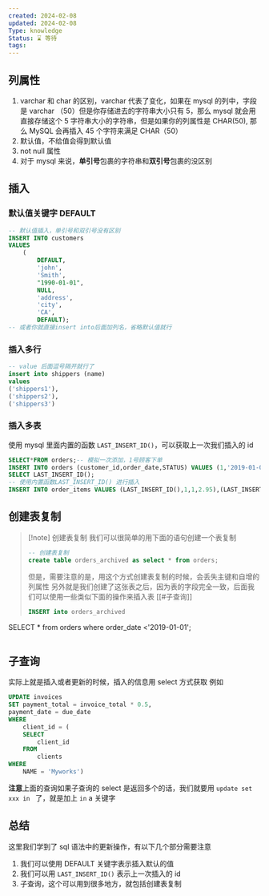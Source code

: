 ```yaml
---
created: 2024-02-08
updated: 2024-02-08
Type: knowledge
Status: ⌛️ 等待
tags:
---
```

## 列属性
1. varchar 和 char 的区别，varchar 代表了变化，如果在 mysql 的列中，字段是 varchar （50）但是你存储进去的字符串大小只有 5，那么 mysql 就会用直接存储这个 5 字符串大小的字符串，但是如果你的列属性是 CHAR(50), 那么 MySQL 会再插入 45 个字符来满足 CHAR（50）
2. 默认值，不给值会得到默认值
3. not null 属性
4. 对于 mysql 来说，**单引号**包裹的字符串和**双引号**包裹的没区别

## 插入

### 默认值关键字 DEFAULT
```sql
-- 默认值插入，单引号和双引号没有区别
INSERT INTO customers
VALUES
	(
		DEFAULT,
		'john',
		'Smith',
		"1990-01-01",
		NULL,
		'address',
		'city',
		'CA',
		DEFAULT);
-- 或者你就直接insert into后面加列名，省略默认值就行
```

### 插入多行
```sql
-- value 后面逗号隔开就行了
insert into shippers (name)
values 
('shippers1'),
('shippers2'),
('shippers3')
```

### 插入多表
使用 mysql 里面内置的函数 `LAST_INSERT_ID()`，可以获取上一次我们插入的 id 
```sql
SELECT*FROM orders;-- 模拟一次添加，1号顾客下单
INSERT INTO orders (customer_id,order_date,STATUS) VALUES (1,'2019-01-02',1);
SELECT LAST_INSERT_ID();
-- 使用内置函数LAST_INSERT_ID() 进行插入
INSERT INTO order_items VALUES (LAST_INSERT_ID(),1,1,2.95),(LAST_INSERT_ID(),2,1,3.95)
```

## 创建表复制
>[!note] 创建表复制
>我们可以很简单的用下面的语句创建一个表复制
>```sql
>-- 创建表复制
>create table orders_archived as select * from orders;
>```
>但是，需要注意的是，用这个方式创建表复制的时候，会丢失主键和自增的列属性
>另外就是我们创建了这张表之后，因为表的字段完全一致，后面我们可以使用一些类似下面的操作来插入表 [[#子查询]]
>```sql
>INSERT into orders_archived
SELECT * from orders where order_date <'2019-01-01';
>```


## 子查询
实际上就是插入或者更新的时候，插入的信息用 select 方式获取
例如
```sql
UPDATE invoices 
SET payment_total = invoice_total * 0.5,
payment_date = due_date 
WHERE
	client_id = (
	SELECT
		client_id 
	FROM
		clients 
WHERE
	NAME = 'Myworks')
```
**注意**上面的查询如果子查询的 select 是返回多个的话，我们就要用 `update set xxx in ` 了，就是加上 `in` a 关键字


## 总结
这里我们学到了 sql 语法中的更新操作，有以下几个部分需要注意
1. 我们可以使用 DEFAULT 关键字表示插入默认的值
2. 我们可以用 `LAST_INSERT_ID()` 表示上一次插入的 id
3. 子查询，这个可以用到很多地方，就包括创建表复制